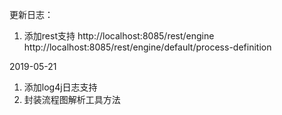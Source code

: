 更新日志：  
1. 添加rest支持
http://localhost:8085/rest/engine  
http://localhost:8085/rest/engine/default/process-definition

2019-05-21  
1. 添加log4j日志支持  
2. 封装流程图解析工具方法